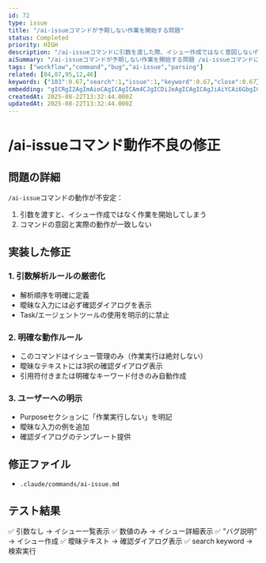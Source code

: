 ```yaml
---
id: 72
type: issue
title: "/ai-issueコマンドが予期しない作業を開始する問題"
status: Completed
priority: HIGH
description: "/ai-issueコマンドに引数を渡した際、イシュー作成ではなく意図しない作業を開始してしまう問題を修正"
aiSummary: "/ai-issueコマンドが予期しない作業を開始する問題 /ai-issueコマンドに引数を渡した際、イシュー作成ではなく意図しない作業を開始してしまう問題を修正 # /ai-issueコマンド動作不良の修正\n\n## 問題の詳細\n\n`/ai-issue`コマンドの動作が不安定：\n1. 引数を渡すと、イシュー作成ではなく作業を開始してしまう\n2. コマンドの意図と実際の動作が一致しない\n\n## 期待"
tags: ["workflow","command","bug","ai-issue","parsing"]
related: [84,87,95,12,46]
keywords: {"103":0.67,"search":1,"issue":1,"keyword":0.67,"close":0.67}
embedding: "gICRgI2AgImAioCAgICAgICAm4CJgICDiJeAgICAgICAgJiAiYCAi6GbgICAgICAgICWgI2AgJK1k4CAgICAgICAjoCRgICQsYWAgICAgICAgIWAkoCAh6qPgICAgICAgICAgImAgICXg4CAgICAgICAhICRgICBkoCAgICAgIA="
createdAt: 2025-08-22T13:32:44.000Z
updatedAt: 2025-08-22T13:32:44.000Z
---
```


# /ai-issueコマンド動作不良の修正

## 問題の詳細

`/ai-issue`コマンドの動作が不安定：
1. 引数を渡すと、イシュー作成ではなく作業を開始してしまう
2. コマンドの意図と実際の動作が一致しない

## 実装した修正

### 1. 引数解析ルールの厳密化
- 解析順序を明確に定義
- 曖昧な入力には必ず確認ダイアログを表示
- Task/エージェントツールの使用を明示的に禁止

### 2. 明確な動作ルール
- このコマンドはイシュー管理のみ（作業実行は絶対しない）
- 曖昧なテキストには3択の確認ダイアログ表示
- 引用符付きまたは明確なキーワード付きのみ自動作成

### 3. ユーザーへの明示
- Purposeセクションに「作業実行しない」を明記
- 曖昧な入力の例を追加
- 確認ダイアログのテンプレート提供

## 修正ファイル
- `.claude/commands/ai-issue.md`

## テスト結果
✅ 引数なし → イシュー一覧表示
✅ 数値のみ → イシュー詳細表示
✅ "バグ説明" → イシュー作成
✅ 曖昧テキスト → 確認ダイアログ表示
✅ search keyword → 検索実行